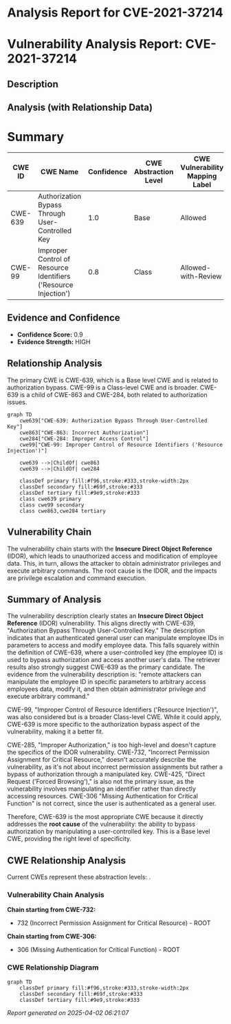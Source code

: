 # Analysis Report for CVE-2021-37214

# Vulnerability Analysis Report: CVE-2021-37214

## Description



## Analysis (with Relationship Data)

# Summary
| CWE ID | CWE Name | Confidence | CWE Abstraction Level | CWE Vulnerability Mapping Label | CWE-Vulnerability Mapping Notes |
|---|---|---|---|---|---|
| CWE-639 | Authorization Bypass Through User-Controlled Key | 1.0 | Base | Allowed | Primary CWE |
| CWE-99 | Improper Control of Resource Identifiers ('Resource Injection') | 0.8 | Class | Allowed-with-Review | Secondary Candidate |

## Evidence and Confidence

*   **Confidence Score:** 0.9
*   **Evidence Strength:** HIGH

## Relationship Analysis
The primary CWE is CWE-639, which is a Base level CWE and is related to authorization bypass. CWE-99 is a Class-level CWE and is broader. CWE-639 is a child of CWE-863 and CWE-284, both related to authorization issues.

```mermaid
graph TD
    cwe639["CWE-639: Authorization Bypass Through User-Controlled Key"]
    cwe863["CWE-863: Incorrect Authorization"]
    cwe284["CWE-284: Improper Access Control"]
    cwe99["CWE-99: Improper Control of Resource Identifiers ('Resource Injection')"]

    cwe639 -->|ChildOf| cwe863
    cwe639 -->|ChildOf| cwe284
    
    classDef primary fill:#f96,stroke:#333,stroke-width:2px
    classDef secondary fill:#69f,stroke:#333
    classDef tertiary fill:#9e9,stroke:#333
    class cwe639 primary
    class cwe99 secondary
    class cwe863,cwe284 tertiary
```

## Vulnerability Chain
The vulnerability chain starts with the **Insecure Direct Object Reference** (IDOR), which leads to unauthorized access and modification of employee data. This, in turn, allows the attacker to obtain administrator privileges and execute arbitrary commands. The root cause is the IDOR, and the impacts are privilege escalation and command execution.

## Summary of Analysis
The vulnerability description clearly states an **Insecure Direct Object Reference** (IDOR) vulnerability. This aligns directly with CWE-639, "Authorization Bypass Through User-Controlled Key." The description indicates that an authenticated general user can manipulate employee IDs in parameters to access and modify employee data. This falls squarely within the definition of CWE-639, where a user-controlled key (the employee ID) is used to bypass authorization and access another user's data. The retriever results also strongly suggest CWE-639 as the primary candidate. The evidence from the vulnerability description is: "remote attackers can manipulate the employee ID in specific parameters to arbitrary access employees data, modify it, and then obtain administrator privilege and execute arbitrary command."

CWE-99, "Improper Control of Resource Identifiers ('Resource Injection')", was also considered but is a broader Class-level CWE. While it could apply, CWE-639 is more specific to the authorization bypass aspect of the vulnerability, making it a better fit.

CWE-285, "Improper Authorization," is too high-level and doesn't capture the specifics of the IDOR vulnerability. CWE-732, "Incorrect Permission Assignment for Critical Resource," doesn't accurately describe the vulnerability, as it's not about incorrect permission assignments but rather a bypass of authorization through a manipulated key. CWE-425, "Direct Request ('Forced Browsing')," is also not the primary issue, as the vulnerability involves manipulating an identifier rather than directly accessing resources. CWE-306 "Missing Authentication for Critical Function" is not correct, since the user is authenticated as a general user.

Therefore, CWE-639 is the most appropriate CWE because it directly addresses the **root cause** of the vulnerability: the ability to bypass authorization by manipulating a user-controlled key. This is a Base level CWE, providing the right level of specificity.


## CWE Relationship Analysis

Current CWEs represent these abstraction levels: .


### Vulnerability Chain Analysis

**Chain starting from CWE-732:**
- 732 (Incorrect Permission Assignment for Critical Resource) - ROOT


**Chain starting from CWE-306:**
- 306 (Missing Authentication for Critical Function) - ROOT



### CWE Relationship Diagram

```mermaid
graph TD
    classDef primary fill:#f96,stroke:#333,stroke-width:2px
    classDef secondary fill:#69f,stroke:#333
    classDef tertiary fill:#9e9,stroke:#333
```



*Report generated on 2025-04-02 06:21:07*
